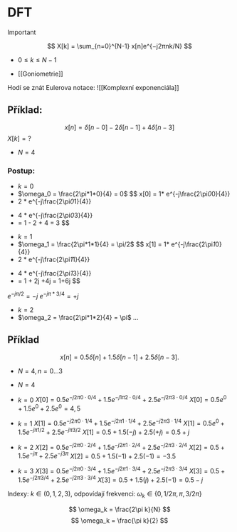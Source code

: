 # DFT
> [!important]
$$
X[k] = \sum_{n=0}^{N-1} x[n]e^{−j2πnk/N}
$$
- $0 ≤ k ≤ N − 1$

- [[Goniometrie]]

Hodí se znát Eulerova notace:
![[Komplexní exponenciála]]
## Příklad:
$$x[n] = \delta[n-0] - 2\delta[n-1] + 4\delta[n-3]$$
$X[k] = ?$

- $N = 4$

### Postup:
- $k = 0$
- $\omega_0 = \frac{2\pi*1*0}{4} = 0$
$$
x[0] = 1* e^{-j\frac{2\pi*0*0}{4}} 
- 2 * e^{-j\frac{2\pi*0*1}{4}} 
+ 4 * e^{-j\frac{2\pi*0*3}{4}} 
+ = 1 - 2 + 4 = 3
$$

- $k = 1$
- $\omega_1 = \frac{2\pi*1*1}{4} = \pi/2$
$$
x[1] = 1* e^{-j\frac{2\pi*1*0}{4}} 
- 2 * e^{-j\frac{2\pi*1*1}{4}} 
+ 4 * e^{-j\frac{2\pi*1*3}{4}} 
+ = 1 + 2j +4j = 1+6j
$$

$e^{-j\pi/2} = -j$
$e^{-j\pi*3/4} = +j$

- $k = 2$
- $\omega_2 = \frac{2\pi*1*2}{4} = \pi$
...

## Příklad
$$
x[n] = 0.5δ[n] + 1.5δ[n − 1] + 2.5δ[n − 3].
$$
- $N = 4, n = 0 . . . 3$

- $N = 4$
- $k = 0$
$X[0] = 0.5e^{-j2\pi0\cdot 0/4} + 1.5e^{-j1\pi2\cdot 0/4} + 2.5e^{-j2\pi3\cdot 0/4}$
$X[0] = 0.5e^0 + 1.5e^0 + 2.5e^0 = 4,5$

- $k = 1$
$X[1] = 0.5e^{-j2\pi0\cdot 1/4} + 1.5e^{-j2\pi1\cdot 1/4} + 2.5e^{-j2\pi3\cdot 1/4}$
$X[1] = 0.5e^0 + 1.5e^{-j\pi1/2} + 2.5e^{-j\pi3/2}$
$X[1] = 0.5 + 1.5(-j) + 2.5(+j) = 0.5 + j$

- $k = 2$
$X[2] = 0.5e^{-j2\pi0\cdot 2/4} + 1.5e^{-j2\pi1\cdot 2/4} + 2.5e^{-j2\pi3\cdot 2/4}$
$X[2] = 0.5 + 1.5e^{-j\pi} + 2.5e^{-j3\pi}$
$X[2] = 0.5 + 1.5(-1) + 2.5(-1) = -3.5$

- $k = 3$
$X[3] = 0.5e^{-j2\pi0\cdot 3/4} + 1.5e^{-j2\pi1\cdot 3/4} + 2.5e^{-j2\pi3\cdot 3/4}$
$X[3] = 0.5 + 1.5e^{-j2\pi 3/4} + 2.5e^{-j2\pi3\cdot 3/4}$
$X[3] = 0.5 + 1.5(j) + 2.5(-1) = 0.5 -j$

Indexy: $k ∈ (0, 1, 2, 3)$, odpovídají frekvenci: $ω_k \in \{0, 1/2π, π, 3/2π \}$

$$
\omega_k = \frac{2\pi k}{N}
$$
$$
\omega_k = \frac{\pi k}{2}
$$
